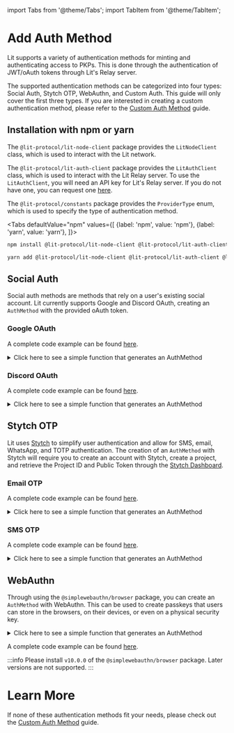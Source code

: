 import Tabs from '@theme/Tabs'; import TabItem from '@theme/TabItem';

# Add Auth Method

Lit supports a variety of authentication methods for minting and authenticating access to PKPs. This is done through the authentication of JWT/oAuth tokens through Lit's Relay server.

The supported authentication methods can be categorized into four types: Social Auth, Stytch OTP, WebAuthn, and Custom Auth. This guide will only cover the first three types. If you are interested in creating a custom authentication method, please refer to the [Custom Auth Method](./add-custom-auth-method.md) guide.

## Installation with npm or yarn

The `@lit-protocol/lit-node-client` package provides the `LitNodeClient` class, which is used to interact with the Lit network.

The `@lit-protocol/lit-auth-client` package provides the `LitAuthClient` class, which is used to interact with the Lit Relay server. To use the `LitAuthClient`, you will need an API key for Lit's Relay server. If you do not have one, you can request one [here](https://forms.gle/RNZYtGYTY9BcD9MEA).

The `@lit-protocol/constants` package provides the `ProviderType` enum, which is used to specify the type of authentication method.

<Tabs
defaultValue="npm"
values={[
{label: 'npm', value: 'npm'},
{label: 'yarn', value: 'yarn'},
]}>
<TabItem value="npm">

```bash
npm install @lit-protocol/lit-node-client @lit-protocol/lit-auth-client @lit-protocol/constants
```

</TabItem>

<TabItem value="yarn">

```bash
yarn add @lit-protocol/lit-node-client @lit-protocol/lit-auth-client @lit-protocol/constants
```

</TabItem>
</Tabs>


## Social Auth

Social auth methods are methods that rely on a user's existing social account. Lit currently supports Google and Discord OAuth, creating an `AuthMethod` with the provided oAuth token. 

### Google OAuth

A complete code example can be found [here](https://github.com/LIT-Protocol/developer-guides-code/tree/andrew/account-abstraction/account-abstraction/google).

<details>
<summary>Click here to see a simple function that generates an AuthMethod</summary>
<p>

```ts
import { LitNodeClient } from "@lit-protocol/lit-node-client";
import { LitNetwork, ProviderType } from "@lit-protocol/constants";
import { LitAuthClient, GoogleProvider, getProviderFromUrl } from "@lit-protocol/lit-auth-client";

export const litGoogleOAuth = async () => {
  try {
    console.log("🔄 Connecting to the Lit network...");
    const litNodeClient = new LitNodeClient({
      litNetwork: LitNetwork.DatilDev,
      debug: false,
    });
    await litNodeClient.connect();
    console.log("✅ Connected to the Lit network");

    console.log("🔄 Initializing LitAuthClient and GoogleProvider...");
    const litAuthClient = new LitAuthClient({
      litRelayConfig: {
        relayApiKey: "<Your Lit Relay Server API Key>",
      },
    });
    const googleProvider = litAuthClient.initProvider<GoogleProvider>(
      ProviderType.Google
    );
    console.log("✅ Initialized LitAuthClient and GoogleProvider");

    if (getProviderFromUrl() !== "google") {
      console.log("🔄 Signing in with Google...");
      googleProvider.signIn();
      console.log("✅ Signed in with Google");
    } else {
      console.log("🔄 Google Sign-in Valid, authenticating...")
    }

    const authMethod = await googleProvider.authenticate();
    console.log("✅ Authenticated with Google");

    console.log("**LOGGING FOR DEBUGGING PURPOSES, DO NOT EXPOSE**", authMethod);
  } catch (error) {
    console.error("Failed to connect to Lit Network:", error);
  }
};

```
</p>
</details>

### Discord OAuth

A complete code example can be found [here](https://github.com/LIT-Protocol/developer-guides-code/tree/andrew/account-abstraction/account-abstraction/discord).

<details>
<summary>Click here to see a simple function that generates an AuthMethod</summary>
<p>

```ts
import { LitNodeClient } from "@lit-protocol/lit-node-client";
import { LitNetwork, ProviderType } from "@lit-protocol/constants";
import { LitAuthClient, DiscordProvider, getProviderFromUrl } from "@lit-protocol/lit-auth-client";

export const litDiscordOAuth = async () => {
  try {
    console.log("🔄 Connecting to the Lit network...");
    const litNodeClient = new LitNodeClient({
      litNetwork: LitNetwork.DatilDev,
      debug: false,
    });
    await litNodeClient.connect();
    console.log("✅ Connected to the Lit network");

    console.log("🔄 Initializing LitAuthClient and DiscordProvider...");
    const litAuthClient = new LitAuthClient({
      litRelayConfig: {
        relayApiKey: "<Your Lit Relay Server API Key>",
      },
      litNodeClient,
    });
    const discordProvider = litAuthClient.initProvider<DiscordProvider>(
      ProviderType.Discord
    );
    console.log("✅ Initialized LitAuthClient and DiscordProvider");

    if (getProviderFromUrl() !== "discord") {
      console.log("🔄 Signing in with Discord...");
      discordProvider.signIn();
      console.log("✅ Signed in with Discord");
    } else {
      console.log("🔄 Discord Sign-in Valid, authenticating...")
    }

    const authMethod = await discordProvider.authenticate();
    console.log("✅ Authenticated with Discord");

    console.log("**LOGGING FOR DEBUGGING PURPOSES, DO NOT EXPOSE**", authMethod);
  } catch (error) {
    console.error("Failed to connect to Lit Network:", error);
  }
};
```
</p>
</details>

## Stytch OTP

Lit uses [Stytch](https://stytch.com/) to simplify user authentication and allow for SMS, email, WhatsApp, and TOTP authentication. The creation of an `AuthMethod` with Stytch will require you to create an account with Stytch, create a project, and retrieve the Project ID and Public Token through the [Stytch Dashboard](https://stytch.com/dashboard).

### Email OTP

A complete code example can be found [here](https://github.com/LIT-Protocol/developer-guides-code/tree/andrew/account-abstraction/account-abstraction/stytch-email).

<details>
<summary>Click here to see a simple function that generates an AuthMethod</summary>
<p>

```ts
import { LitNodeClient } from "@lit-protocol/lit-node-client";
import { LitNetwork, ProviderType } from "@lit-protocol/constants";
import { LitAuthClient, StytchOtpProvider } from "@lit-protocol/lit-auth-client";
import { StytchUIClient } from "@stytch/vanilla-js";

const STYTCH_PUBLIC_TOKEN = "<Your Stytch Public Token>";
const STYTCH_PROJECT_ID = "<Your Stytch Project ID>";

const stytchEmailAuth = async () => {
  const client = new StytchUIClient(STYTCH_PUBLIC_TOKEN);

  const emailResponse = prompt("Enter your email address");

  console.log("🔄 Requesting email OTP from Stytch...");
  const stytchResponse = await client.otps.email.loginOrCreate(emailResponse!);
  console.log("✅ Sent email OTP request to Stytch");

  const otpResponse = prompt("Enter the code sent to your email:");

  console.log("🔄 Authenticating with Stytch...");
  const authResponse = await client.otps.authenticate(
    otpResponse!,
    stytchResponse.method_id,
    {
      session_duration_minutes: 60,
    }
  );
  console.log("✅ Authenticated with Stytch");

  console.log("🔄 Connecting to the Lit network...");
  const litNodeClient = new LitNodeClient({
    litNetwork: LitNetwork.DatilDev,
    debug: false,
  });

  await litNodeClient.connect();
  console.log("✅ Connected to the Lit network");

  console.log("🔄 Initializing LitAuthClient...");
  const litAuthClient = new LitAuthClient({
    litRelayConfig: {
      relayApiKey: "<Your Lit Relay Server API Key>",
    },
    litNodeClient,
  });
  console.log("✅ Initialized LitAuthClient");

  console.log("🔄 Initializing Stytch Provider...");
  const stytchProvider = litAuthClient.initProvider<StytchOtpProvider>(
    ProviderType.StytchEmailFactorOtp,
    {
      userId: authResponse.user_id,
      appId: STYTCH_PROJECT_ID!,
    }
  );
  console.log("✅ Initialized Stytch Provider");

  console.log("🔄 Authenticating with Stytch Email OTP...");
  const authMethod = await stytchProvider.authenticate({
    accessToken: authResponse.session_jwt,
  });
  console.log("✅ Authenticated with Stytch Email OTP");

  console.log("**LOGGING FOR DEBUGGING PURPOSES, DO NOT EXPOSE**", authMethod);
};
```

</p>
</details>

### SMS OTP

A complete code example can be found [here](https://github.com/LIT-Protocol/developer-guides-code/tree/andrew/account-abstraction/account-abstraction/stytch-sms).

<details>
<summary>Click here to see a simple function that generates an AuthMethod</summary>
<p>

```ts
import { LitNodeClient } from "@lit-protocol/lit-node-client";
import { LitNetwork, ProviderType } from "@lit-protocol/constants";
import { LitAuthClient, StytchOtpProvider } from "@lit-protocol/lit-auth-client";
import { StytchUIClient } from "@stytch/vanilla-js";

const STYTCH_PUBLIC_TOKEN = "<Your Stytch Public Token>";
const STYTCH_PROJECT_ID = "<Your Stytch Project ID>";

const stytchSmsAuth = async () => {
  const client = new StytchUIClient(STYTCH_PUBLIC_TOKEN);

  const phoneNumber = prompt("Enter your phone number (format: +12345678910):");

  console.log("🔄 Requesting SMS OTP from Stytch...");
  const stytchResponse = await client.otps.sms.loginOrCreate(phoneNumber!);
  console.log("✅ Sent SMS OTP request to Stytch");

  const otpResponse = prompt("Enter the code sent to your phone:");

  console.log("🔄 Authenticating with Stytch...");
  const authResponse = await client.otps.authenticate(
    otpResponse!,
    stytchResponse.method_id,
    {
      session_duration_minutes: 60,
    }
  );
  console.log("✅ Authenticated with Stytch");

  console.log("🔄 Connecting to the Lit network...");
  const litNodeClient = new LitNodeClient({
    litNetwork: LitNetwork.DatilDev,
    debug: true,
  });

  await litNodeClient.connect();
  console.log("✅ Connected to the Lit network");

  console.log("🔄 Initializing LitAuthClient...");
  const litAuthClient = new LitAuthClient({
    litRelayConfig: {
      relayApiKey: "<Your Lit Relay Server API Key>",
    },
    litNodeClient,
  });
  console.log("✅ Initialized LitAuthClient");
  
  console.log("🔄 Initializing Stytch Provider...");
  const stytchProvider = litAuthClient.initProvider<StytchOtpProvider>(
    ProviderType.StytchSmsFactorOtp,
    {
      userId: authResponse.user_id,
      appId: STYTCH_PROJECT_ID!,
    }
  );
  console.log("✅ Initialized Stytch Provider");

  console.log("🔄 Authenticating with Stytch SMS OTP...");
  const authMethod = await stytchProvider.authenticate({
    accessToken: authResponse.session_jwt,
  });
  console.log("✅ Authenticated with Stytch SMS OTP");

  console.log("**LOGGING FOR DEBUGGING PURPOSES, DO NOT EXPOSE**", authMethod);
};
```

</p>
</details>

## WebAuthn

Through using the `@simplewebauthn/browser` package, you can create an `AuthMethod` with WebAuthn. This can be used to create passkeys that users can store in the browsers, on their devices, or even on a physical security key.

<details>
<summary>Click here to see a simple function that generates an AuthMethod</summary>
<p>

```ts
import { LitNodeClient } from "@lit-protocol/lit-node-client";
import { LitNetwork, ProviderType } from "@lit-protocol/constants";
import { LitAuthClient, WebAuthnProvider } from "@lit-protocol/lit-auth-client";

export const litWebAuthnOAuth = async () => {
  try {
    console.log("🔄 Connecting to the Lit network...");
    const litNodeClient = new LitNodeClient({
      litNetwork: LitNetwork.DatilDev,
      debug: false,
    });
    await litNodeClient.connect();
    console.log("✅ Connected to the Lit network");

    console.log("🔄 Initializing LitAuthClient and WebAuthnProvider...");
    const litAuthClient = new LitAuthClient({
      litRelayConfig: {
        relayApiKey: "<Your Lit Relay Server API Key>",
      },
      litNodeClient,
    });
    const webAuthnProvider = litAuthClient.initProvider<WebAuthnProvider>(
      ProviderType.WebAuthn
    );
    console.log("✅ Initialized LitAuthClient and WebAuthnProvider");

    console.log("🔄 Acquiring passkey options...");
    const options = await webAuthnProvider.register();
    console.log("✅ Acquired passkey options");

    console.log("🔄 Creating passkey and minting PKP...");
    const txHash = await webAuthnProvider.verifyAndMintPKPThroughRelayer(options);
    console.log("✅ Created passkey and minted PKP:", txHash);

    console.log("🔄 Authenticating with passkey...");
    const authMethod = await webAuthnProvider.authenticate();
    console.log("✅ Authenticated with passkey");

    console.log("**LOGGING FOR DEBUGGING PURPOSES, DO NOT EXPOSE**", authMethod);
  } catch (error) {
    console.error("Failed to connect to Lit Network:", error);
  }
};
```

</p>
</details>

A complete code example can be found [here](https://github.com/LIT-Protocol/developer-guides-code/tree/andrew/account-abstraction/account-abstraction/webauthn).

:::info
Please install `v10.0.0` of the `@simplewebauthn/browser` package. Later versions are not supported.
:::

# Learn More

If none of these authentication methods fit your needs, please check out the [Custom Auth Method](./add-custom-auth-method.md) guide.